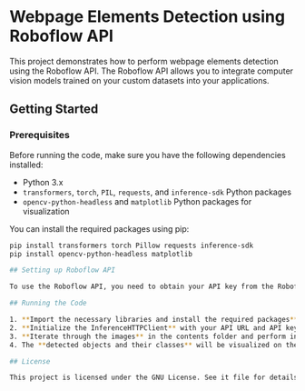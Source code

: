 # Webpage Elements Detection using Roboflow API

This project demonstrates how to perform webpage elements detection using the Roboflow API. The Roboflow API allows you to integrate computer vision models trained on your custom datasets into your applications.

## Getting Started

### Prerequisites

Before running the code, make sure you have the following dependencies installed:

- Python 3.x
- `transformers`, `torch`, `PIL`, `requests`, and `inference-sdk` Python packages
- `opencv-python-headless` and `matplotlib` Python packages for visualization

You can install the required packages using pip:

```bash
pip install transformers torch Pillow requests inference-sdk
pip install opencv-python-headless matplotlib

## Setting up Roboflow API

To use the Roboflow API, you need to obtain your API key from the Roboflow platform. Once you have your API key, replace `"YOUR_API_KEY_HERE"` in the code with your actual API key.

## Running the Code

1. **Import the necessary libraries and install the required packages** using the provided code.
2. **Initialize the InferenceHTTPClient** with your API URL and API key.
3. **Iterate through the images** in the contents folder and perform inference on each image using the initialized client.
4. The **detected objects and their classes** will be visualized on the images.

## License

This project is licensed under the GNU License. See it file for details.
